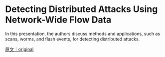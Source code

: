
# Detecting Distributed Attacks Using Network-Wide Flow Data

In this presentation, the authors discuss methods and applications, such as scans, worms, and flash events, for detecting distributed attacks.

[原文｜original](https://insights.sei.cmu.edu/library/detecting-distributed-attacks-using-network-wide-flow-data/)
        